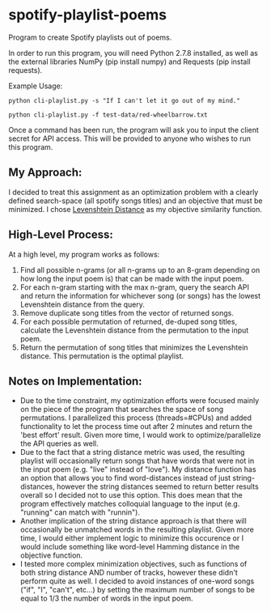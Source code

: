 # spotify-playlist-poems
Program to create Spotify playlists out of poems.

In order to run this program, you will need Python 2.7.8 installed, as well as the external libraries NumPy (pip install numpy) and Requests (pip install requests).

Example Usage:
	
	python cli-playlist.py -s "If I can't let it go out of my mind."

	python cli-playlist.py -f test-data/red-wheelbarrow.txt

Once a command has been run, the program will ask you to input the client secret for API access.  This will be provided to anyone who wishes to run this program.

## My Approach:
I decided to treat this assignment as an optimization problem with a clearly defined search-space (all spotify songs titles) and an objective that must be minimized.  I chose [Levenshtein Distance](http://en.wikipedia.org/wiki/Levenshtein_distance) as my objective similarity function.

## High-Level Process:
At a high level, my program works as follows:

1. Find all possible n-grams (or all n-grams up to an 8-gram depending on how long the input poem is) that can be made with the input poem.
2. For each n-gram starting with the max n-gram, query the search API and return the information for whichever song (or songs) has the lowest Levenshtein distance from the query.
3. Remove duplicate song titles from the vector of returned songs.
4. For each possible permutation of returned, de-duped song titles, calculate the Levenshtein distance from the permutation to the input poem.
5. Return the permutation of song titles that minimizes the Levenshtein distance.  This permutation is the optimal playlist.

## Notes on Implementation:
* Due to the time constraint, my optimization efforts were focused mainly on the piece of the program that searches the space of song permutations.  I parallelized this process (threads=#CPUs) and added functionality to let the process time out after 2 minutes and return the 'best effort' result.  Given more time, I would work to optimize/parallelize the API queries as well.
* Due to the fact that a string distance metric was used, the resulting playlist will occasionally return songs that have words that were not in the input poem (e.g. "live" instead of "love").  My distance function has an option that allows you to find word-distances instead of just string-distances, however the string distances seemed to return better results overall so I decided not to use this option.  This does mean that the program effectively matches colloquial language to the input (e.g. "running" can match with "runnin").
* Another implication of the string distance approach is that there will occasionally be unmatched words in the resulting playlist.  Given more time, I would either implement logic to minimize this occurence or I would include something like word-level Hamming distance in the objective function.
* I tested more complex minimization objectives, such as functions of both string distance AND number of tracks, however these didn't perform quite as well.  I decided to avoid instances of one-word songs ("if", "I", "can't", etc...) by setting the maximum number of songs to be equal to 1/3 the number of words in the input poem.